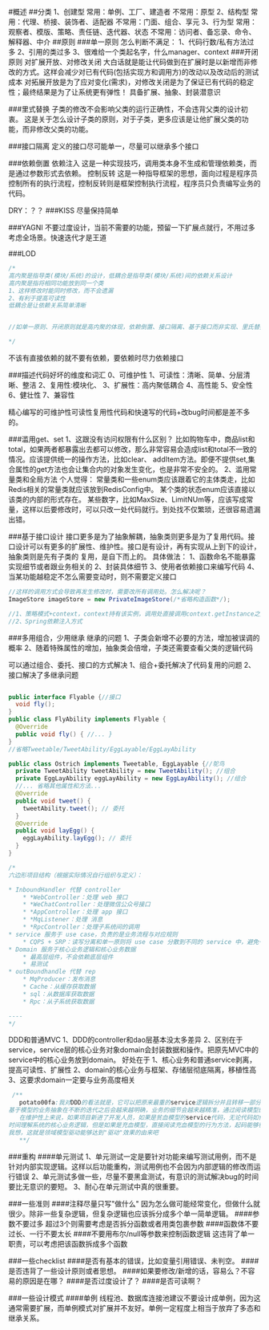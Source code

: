 #概述
##分类
1、创建型
常用：单例、工厂、建造者
不常用：原型
2、结构型
常用：代理、桥接、装饰者、适配器
不常用：门面、组合、享元
3、行为型
常用：观察者、模版、策略、责任链、迭代器、状态
不常用：访问者、备忘录、命令、解释器、中介
##原则
###单一原则
怎么判断不满足：
1、代码行数/私有方法过多
2、引用的类过多
3、很难给一个类起名字，什么manager、context
###开闭原则
对扩展开放、对修改关闭
大白话就是能让代码做到在扩展时是以新增而非修改的方式。这样会减少对已有代码(包括实现方和调用方)的改动以及改动后的测试成本
对拓展开放是为了应对变化(需求)，对修改关闭是为了保证已有代码的稳定性；最终结果是为了让系统更有弹性！
具备扩展、抽象、封装潜意识

###里式替换
子类的修改不会影响父类的运行正确性，不会违背父类的设计初衷。
这是关于怎么设计子类的原则，对于子类，更多应该是让他扩展父类的功能，而非修改父类的功能。


###接口隔离
定义的接口尽可能单一，尽量可以继承多个接口

###依赖倒置
依赖注入
这是一种实现技巧，调用类本身不生成和管理依赖类，而是通过参数形式去依赖。
控制反转
这是一种指导框架的思想，面向过程是程序员控制所有的执行流程，控制反转则是框架控制执行流程，程序员只负责编写业务的代码。



DRY：？？
###KISS
尽量保持简单

###YAGNI
不要过度设计，当前不需要的功能，预留一下扩展点就行，不用过多考虑全场景。快速迭代才是王道

###LOD
```java
/*
高内聚是指导类(模块/系统)的设计，低耦合是指导类(模块/系统)间的依赖关系设计
高内聚是指将相同功能放到同一个类
1、这样修改时能同时修改，而不会遗漏
2、有利于提高可读性
低耦合是让依赖关系简单清晰


//如单一原则、开闭原则就是高内聚的体现，依赖倒置、接口隔离、基于接口而非实现、里氏替换、迪米特则是低耦合的体现

*/
```
不该有直接依赖的就不要有依赖，要依赖时尽力依赖接口

###描述代码好坏的维度和词汇
0、可维护性
1、可读性：清晰、简单、分层清晰、整洁
2、复用性:模块化、
3、扩展性：高内聚低耦合
4、高性能
5、安全性
6、健壮性
7、兼容性

精心编写的可维护性可读性复用性代码和快速写的代码+改bug时间都是差不多的。

###滥用get、set
1、这跟没有访问权限有什么区别？
    比如购物车中，商品list和total，如果两者都暴露出去都可以修改，那么非常容易会造成list和total不一致的情况。应该提供统一的操作方法，比如clear、
    addItem方法。即便不提供set,集合属性的get方法也会让集合内的对象发生变化，也是非常不安全的。
2、滥用常量类和全局方法
    个人觉得：
    常量类和一些enum类应该跟着它的主体类走，比如Redis相关的常量类就应该放到RedisConfig中。
    某个类的状态enum应该直接以该类的内部的形式存在。
    某些数字，比如MaxSize、LimitNUm等，应该写成常量，这样以后要修改时，可以只改一处代码就行。到处找不仅繁琐，还很容易遗漏出错。
    
    
###基于接口设计
接口更多是为了抽象解耦，抽象类则更多是为了复用代码。接口设计可以有更多的扩展性、维护性。接口是有设计，再有实现从上到下的设计，抽象类则是先有子类的
复用，是自下而上的。
具体做法：
1、函数命名不能暴露实现细节或者跟业务相关的
2、封装具体细节
3、使用者依赖接口来编写代码
4、当某功能越稳定不怎么需要变动时，则不需要定义接口
```java
//这样的调用方式会导致再发生修改时，需要改所有调用处。怎么解决呢？
ImageStore imageStore = new PrivateImageStore(/*省略构造函数*/);

//1、策略模式+context，context持有该实例，调用处直接调用context.getInstance之类的方法。这样变动时只需要修改一处就好了。
//2、Spring依赖注入方式

```
###多用组合，少用继承
继承的问题
1、子类会新增不必要的方法，增加被误调的概率
2、随着特殊属性的增加，抽象类会倍增，子类还需要查看父类的逻辑代码

可以通过组合、委托、接口的方式解决
1、组合+委托解决了代码复用的问题
2、接口解决了多继承问题
```java

public interface Flyable {//接口
  void fly();
}
public class FlyAbility implements Flyable {
  @Override
  public void fly() { //... }
}
//省略Tweetable/TweetAbility/EggLayable/EggLayAbility

public class Ostrich implements Tweetable, EggLayable {//鸵鸟
  private TweetAbility tweetAbility = new TweetAbility(); //组合
  private EggLayAbility eggLayAbility = new EggLayAbility(); //组合
  //... 省略其他属性和方法...
  @Override
  public void tweet() {
    tweetAbility.tweet(); // 委托
  }
  @Override
  public void layEgg() {
    eggLayAbility.layEgg(); // 委托
  }
}
```

```java
/*
六边形项目结构（根据实际情况自行组织与定义）：

* InboundHandler 代替 controller
    * *WebController：处理 web 接口
    * *WeChatController：处理微信公众号接口
    * *AppController：处理 app 接口
    * *MqListener：处理 消息
    * *RpcController：处理子系统间的调用
* service 服务于 use case，负责的是业务流程与对应规则
    * CQPS + SRP：读写分离和单一原则将 use case 分散到不同的 service 中，避免一个巨大的 service 类（碰到过 8000 行的 service）
* Domain 服务于核心业务逻辑和核心业务数据
    * 最高层组件，不会依赖底层组件
    * 易测试
* outBoundhandle 代替 rep
    * MqProducer：发布消息
    * Cache：从缓存获取数据
    * sql：从数据库获取数据
    * Rpc：从子系统获取数据

----
*/
```

DDD和普通MVC
1、DDD的controller和dao层基本没太多差异
2、区别在于service，service层的核心业务对象domain会封装数据和操作。把原先MVC中的service中的核心业务放到domain。
好处在于
    1、核心业务和普通service剥离，提高可读性、扩展性
    2、domain的核心业务与框架、存储层彻底隔离，移植性高
3、这要求domain一定要与业务高度相关
```java
 /**
   potato00fa:我对DDD的看法就是，它可以把原来最重的service逻辑拆分并且转移一部分逻辑，可以使得代码可读性略微提高，另一个比较重要的点是使得模型充血以后，
基于模型的业务抽象在不断的迭代之后会越来越明确，业务的细节会越来越精准，通过阅读模型的充血行为代码，能够极快的了解系统的业务，对于开发来说能说明显的提升开发效率。
   在维护性上来说，如果项目新进了开发人员，如果是贫血模型的service代码，无论代码如何清晰，注释如何完备，代码结构设计得如何优雅，都没有办法第一
时间理解系统的核心业务逻辑，但是如果是充血模型，直接阅读充血模型的行为方法，起码能够很快理解70%左右的业务逻辑，因为充血模型可以说是业务的精准抽象，
我想，这就是领域模型驱动能够达到"驱动"效果的由来吧
   **/
```

###重构
####单元测试
1、单元测试一定是要针对功能来编写测试用例，而不是针对内部实现逻辑。这样以后功能重构，测试用例也不会因为内部逻辑的修改而运行错误
2、单元测试多做一些，尽量不要黑盒测试，有意识的测试解决bug的时间要比无意识的要短。
3、耐心在单元测试中真的很重要。


###一些准则
####注释尽量只写"做什么"
因为怎么做可能经常变化，但做什么就很少。除非一些复杂逻辑，但复杂逻辑也应该拆分成多个单一简单逻辑。
####参数不要过多
超过3个则需要考虑是否拆分函数或者用类包裹参数
####函数体不要过长、一行不要太长
####不要用布尔/null等参数来控制函数逻辑
这违背了单一职责，可以考虑把该函数拆成多个函数

###一些checklist
####是否有基本的错误，比如变量引用错误、未判空。
####是否违背了一些设计原则或者思想。
####如果要修改/新增的话，容易么？不容易的原因是在哪？
####是否过度设计了？
####是否可读啊？

###一些设计模式
####单例
线程池、数据库连接池建议不要设计成单例，因为这通常需要扩展，而单例模式对扩展并不友好。单例一定程度上相当于放弃了多态和继承关系。













